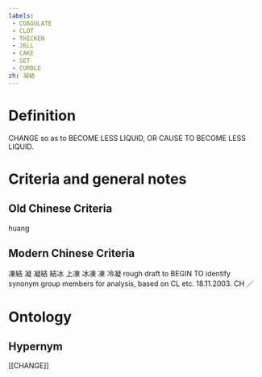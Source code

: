 ```yaml
---
labels: 
 - COAGULATE
 - CLOT
 - THICKEN
 - JELL
 - CAKE
 - SET
 - CURDLE
zh: 凝結
---
```


# Definition
CHANGE so as to BECOME LESS LIQUID, OR CAUSE TO BECOME LESS LIQUID.
# Criteria and general notes
## Old Chinese Criteria
huang
## Modern Chinese Criteria
凍結
凝
凝結
結冰
上凍
冰凍
凍
冷凝
rough draft to BEGIN TO identify synonym group members for analysis, based on CL etc. 18.11.2003. CH ／
# Ontology

## Hypernym
[[CHANGE]]